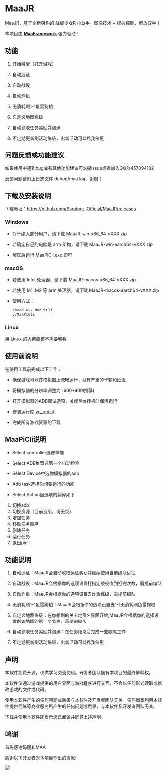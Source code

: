 # MaaJR

MaaJR，基于全新架构的 战舰少女R 小助手。图像技术 + 模拟控制，解放双手！

本项目由 **[MaaFramework](https://github.com/MaaXYZ/MaaFramework)** 强力驱动！

## 功能

1. 开始唤醒（打开游戏）

2. 自动远征

3. 自动战役

4. 自动炸鱼

5. 无消耗刷1-1鱼雷狗粮

6. 自定义地图练级

7. 自动领取任务奖励并泡澡

8. 不定期更新刷活动练级，出新活动可以找我催更

## 问题反馈或功能建议

如果使用中遇到bug或有其他功能建议可以提issue或者加入QQ群457094182

反馈问题请附上日志文件 debug/maa.log，谢谢！

## 下载及安装说明

下载地址：https://github.com/Saratoga-Official/MaaJR/releases

### Windows

- 对于绝大部分用户，请下载 MaaJR-win-x86_64-vXXX.zip

- 若确定自己的电脑是 arm 架构，请下载 MaaJR-win-aarch64-vXXX.zip

- 解压后运行 MaaPiCli.exe 即可

### macOS

- 若使用 Intel 处理器，请下载 MaaJR-macos-x86_64-vXXX.zip

- 若使用 M1, M2 等 arm 处理器，请下载 MaaJR-macos-aarch64-vXXX.zip

- 使用方式：
  
  ```bash
  chmod a+x MaaPiCli
  ./MaaPiCli
  ```

### Linux

~~用 Linux 的大佬应该不需要我教~~

## 使用前说明

在使用工具前完成以下工作：

* 确保游戏可以在模拟器上流畅运行，没有严重的卡顿和延迟

* 将模拟器的分辨率调整为 1600*900(推荐)

* 打开模拟器的ADB调试选项，关闭后台挂机时保活运行

* 安装运行库 [vc_redist](https://aka.ms/vs/17/release/vc_redist.x64.exe) 

* 完成所有游戏资源的下载

## MaaPiCli说明

* Select controller选安卓端

* Select ADB推荐选第一个自动检测

* Select Device中选你模拟器的adb

* Add task选择你想要运行的功能

* Select Action里选项的翻译如下

1. 切换adb
2. 切换资源（目前没用，请无视）
3. 增加任务
4. 移动任务顺序
5. 删除任务
6. 运行任务
7. 退出picli

## 功能说明

1. 自动远征：MaaJR会自动收取远征奖励并继续使用当前编队远征

2. 自动战役：MaaJR会根据你的选项设置打指定战役直到打完次数，需提前编队

3. 自动炸鱼：MaaJR会根据你的选项设置去炸鱼练级，需提前编队

4. 无消耗刷1-1鱼雷狗粮：MaaJR会根据你的选项设置去1-1无消耗刷鱼雷狗粮

5. 自定义地图练级：在你想刷的关卡地图名界面开始,MaaJR会根据你的选择设置刷该地图的第一个节点，需提前编队

6. 自动领取任务奖励并泡澡：在任务结束后完成一些收尾工作

7. 不定期更新刷活动练级，出新活动可以找我催更

## 声明

本软件免费开源，仅供学习交流使用。开发者团队拥有本项目的最终解释权。

本软件仅通过游戏提供的用户界面与游戏程序进行交互，不会以任何形式读取或修改游戏的文件或代码。

使用本软件产生的任何问题或后果与本软件及开发者团队无关。任何商家利用本软件提供代练等商业服务所产生的任何问题或后果，与本软件及开发者团队无关。

下载并使用本软件即表示您已阅读并同意上述声明。

## 鸣谢

首先感谢玛丽和MAA

感谢以下开发者对本项目作出的贡献:

<a href="https://github.com/Saratoga-Official/MaaJR/graphs/contributors">
  <img src="https://contrib.rocks/image?repo=Saratoga-Official/MaaJR&max=1000" />
</a>

